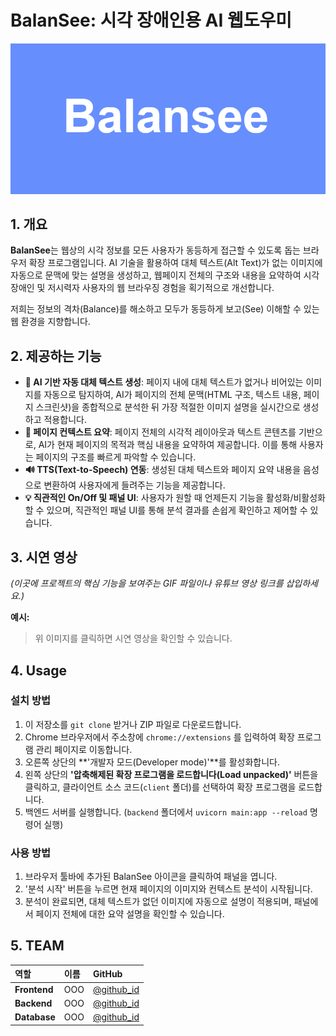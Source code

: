 # BalanSee: 시각 장애인용 AI 웹도우미
![BalanSee 로고](./balansee.PNG)

## 1\. 개요

**BalanSee**는 웹상의 시각 정보를 모든 사용자가 동등하게 접근할 수 있도록 돕는 브라우저 확장 프로그램입니다. AI 기술을 활용하여 대체 텍스트(Alt Text)가 없는 이미지에 자동으로 문맥에 맞는 설명을 생성하고, 웹페이지 전체의 구조와 내용을 요약하여 시각장애인 및 저시력자 사용자의 웹 브라우징 경험을 획기적으로 개선합니다.

저희는 정보의 격차(Balance)를 해소하고 모두가 동등하게 보고(See) 이해할 수 있는 웹 환경을 지향합니다.

## 2\. 제공하는 기능

  * **🤖 AI 기반 자동 대체 텍스트 생성**: 페이지 내에 대체 텍스트가 없거나 비어있는 이미지를 자동으로 탐지하여, AI가 페이지의 전체 문맥(HTML 구조, 텍스트 내용, 페이지 스크린샷)을 종합적으로 분석한 뒤 가장 적절한 이미지 설명을 실시간으로 생성하고 적용합니다.
  * **📄 페이지 컨텍스트 요약**: 페이지 전체의 시각적 레이아웃과 텍스트 콘텐츠를 기반으로, AI가 현재 페이지의 목적과 핵심 내용을 요약하여 제공합니다. 이를 통해 사용자는 페이지의 구조를 빠르게 파악할 수 있습니다.
  * **🔊 TTS(Text-to-Speech) 연동**: 생성된 대체 텍스트와 페이지 요약 내용을 음성으로 변환하여 사용자에게 들려주는 기능을 제공합니다.
  * **💡 직관적인 On/Off 및 패널 UI**: 사용자가 원할 때 언제든지 기능을 활성화/비활성화할 수 있으며, 직관적인 패널 UI를 통해 분석 결과를 손쉽게 확인하고 제어할 수 있습니다.

## 3\. 시연 영상

*(이곳에 프로젝트의 핵심 기능을 보여주는 GIF 파일이나 유튜브 영상 링크를 삽입하세요.)*

**예시:**

[](https://www.google.com/search?q=https://www.youtube.com/watch%3Fv%3DYOUTUBE_VIDEO_ID)

> 위 이미지를 클릭하면 시연 영상을 확인할 수 있습니다.

## 4\. Usage

### 설치 방법

1.  이 저장소를 `git clone` 받거나 ZIP 파일로 다운로드합니다.
2.  Chrome 브라우저에서 주소창에 `chrome://extensions` 를 입력하여 확장 프로그램 관리 페이지로 이동합니다.
3.  오른쪽 상단의 \*\*'개발자 모드(Developer mode)'\*\*를 활성화합니다.
4.  왼쪽 상단의 **'압축해제된 확장 프로그램을 로드합니다(Load unpacked)'** 버튼을 클릭하고, 클라이언트 소스 코드(`client` 폴더)를 선택하여 확장 프로그램을 로드합니다.
5.  백엔드 서버를 실행합니다. (`backend` 폴더에서 `uvicorn main:app --reload` 명령어 실행)

### 사용 방법

1.  브라우저 툴바에 추가된 BalanSee 아이콘을 클릭하여 패널을 엽니다.
2.  '분석 시작' 버튼을 누르면 현재 페이지의 이미지와 컨텍스트 분석이 시작됩니다.
3.  분석이 완료되면, 대체 텍스트가 없던 이미지에 자동으로 설명이 적용되며, 패널에서 페이지 전체에 대한 요약 설명을 확인할 수 있습니다.

## 5\. TEAM

| 역할 | 이름 | GitHub |
| :--- | :--- | :--- |
| **Frontend** | OOO | [@github\_id](https://www.google.com/search?q=https://github.com/github_id) |
| **Backend** | OOO | [@github\_id](https://www.google.com/search?q=https://github.com/github_id) |
| **Database** | OOO | [@github\_id](https://www.google.com/search?q=https://github.com/github_id) |
